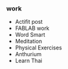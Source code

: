 ### work

- Actifit post
- FABLAB work
- Word Smart
- Meditation
- Physical Exercises
- Anthurium
- Learn Thai
